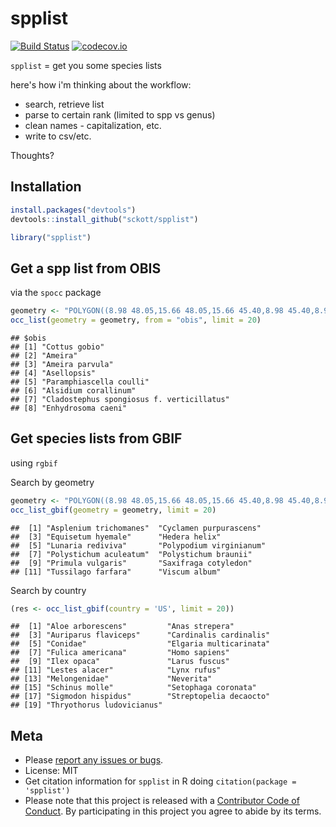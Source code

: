spplist
=======

[![Build Status](https://api.travis-ci.org/sckott/spplist.png)](https://travis-ci.org/sckott/spplist)
[![codecov.io](https://codecov.io/github/sckott/spplist/coverage.svg?branch=master)](https://codecov.io/github/sckott/spplist?branch=master)

`spplist` = get you some species lists

here's how i'm thinking about the workflow:

* search, retrieve list
* parse to certain rank (limited to spp vs genus)
* clean names - capitalization, etc.
* write to csv/etc.

Thoughts?

## Installation


```r
install.packages("devtools")
devtools::install_github("sckott/spplist")
```


```r
library("spplist")
```

## Get a spp list from OBIS

via the `spocc` package


```r
geometry <- "POLYGON((8.98 48.05,15.66 48.05,15.66 45.40,8.98 45.40,8.98 48.05))"
occ_list(geometry = geometry, from = "obis", limit = 20)
```

```
## $obis
## [1] "Cottus gobio"                            
## [2] "Ameira"                                  
## [3] "Ameira parvula"                          
## [4] "Asellopsis"                              
## [5] "Paramphiascella coulli"                  
## [6] "Alsidium corallinum"                     
## [7] "Cladostephus spongiosus f. verticillatus"
## [8] "Enhydrosoma caeni"
```

## Get species lists from GBIF

using `rgbif`

Search by geometry


```r
geometry <- "POLYGON((8.98 48.05,15.66 48.05,15.66 45.40,8.98 45.40,8.98 48.05))"
occ_list_gbif(geometry = geometry, limit = 20)
```

```
##  [1] "Asplenium trichomanes"  "Cyclamen purpurascens" 
##  [3] "Equisetum hyemale"      "Hedera helix"          
##  [5] "Lunaria rediviva"       "Polypodium virginianum"
##  [7] "Polystichum aculeatum"  "Polystichum braunii"   
##  [9] "Primula vulgaris"       "Saxifraga cotyledon"   
## [11] "Tussilago farfara"      "Viscum album"
```

Search by country


```r
(res <- occ_list_gbif(country = 'US', limit = 20))
```

```
##  [1] "Aloe arborescens"         "Anas strepera"           
##  [3] "Auriparus flaviceps"      "Cardinalis cardinalis"   
##  [5] "Conidae"                  "Elgaria multicarinata"   
##  [7] "Fulica americana"         "Homo sapiens"            
##  [9] "Ilex opaca"               "Larus fuscus"            
## [11] "Lestes alacer"            "Lynx rufus"              
## [13] "Melongenidae"             "Neverita"                
## [15] "Schinus molle"            "Setophaga coronata"      
## [17] "Sigmodon hispidus"        "Streptopelia decaocto"   
## [19] "Thryothorus ludovicianus"
```

## Meta

* Please [report any issues or bugs](https://github.com/sckott/spplist/issues).
* License: MIT
* Get citation information for `spplist` in R doing `citation(package = 'spplist')`
* Please note that this project is released with a [Contributor Code of Conduct](CONDUCT.md). By participating in this project you agree to abide by its terms.
